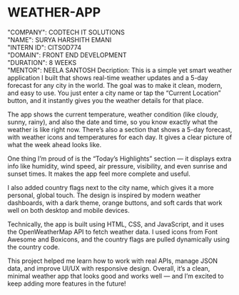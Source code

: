 # WEATHER-APP
"COMPANY": CODTECH IT SOLUTIONS  
"NAME": SURYA HARSHITH EMANI  
"INTERN ID": CITS0D774  
"DOMAIN": FRONT END DEVELOPMENT  
"DURATION": 8 WEEKS  
"MENTOR": NEELA SANTOSH
Decription:
This is a simple yet smart weather application I built that shows real-time weather updates and a 5-day forecast for any city in the world. The goal was to make it clean, modern, and easy to use. You just enter a city name or tap the “Current Location” button, and it instantly gives you the weather details for that place.

The app shows the current temperature, weather condition (like cloudy, sunny, rainy), and also the date and time, so you know exactly what the weather is like right now. There’s also a section that shows a 5-day forecast, with weather icons and temperatures for each day. It gives a clear picture of what the week ahead looks like.

One thing I’m proud of is the “Today’s Highlights” section — it displays extra info like humidity, wind speed, air pressure, visibility, and even sunrise and sunset times. It makes the app feel more complete and useful.

I also added country flags next to the city name, which gives it a more personal, global touch. The design is inspired by modern weather dashboards, with a dark theme, orange buttons, and soft cards that work well on both desktop and mobile devices.

Technically, the app is built using HTML, CSS, and JavaScript, and it uses the OpenWeatherMap API to fetch weather data. I used icons from Font Awesome and Boxicons, and the country flags are pulled dynamically using the country code.

This project helped me learn how to work with real APIs, manage JSON data, and improve UI/UX with responsive design. Overall, it’s a clean, minimal weather app that looks good and works well — and I’m excited to keep adding more features in the future!
